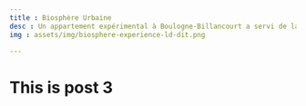 ```yaml
---
title : Biosphère Urbaine
desc : Un appartement expérimental à Boulogne-Billancourt a servi de laboratoire pour imaginer un mode de vie zéro déchet, divisant par 10 la consommation d'eau, et atteignant les objectifs 2050 de l'ONU en matière de réduction des émissions de gaz à effet de serre, et qui soit à la fois accessible à tous et désirable ! 
img : assets/img/biosphere-experience-ld-dit.png

---
```



# This is post 3